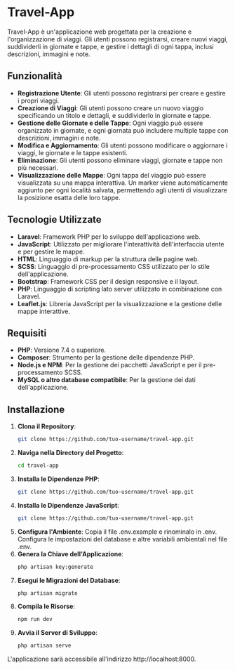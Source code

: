 # Travel-App

Travel-App è un'applicazione web progettata per la creazione e l'organizzazione di viaggi. Gli utenti possono registrarsi, creare nuovi viaggi, suddividerli in giornate e tappe, e gestire i dettagli di ogni tappa, inclusi descrizioni, immagini e note.

## Funzionalità

- **Registrazione Utente**: Gli utenti possono registrarsi per creare e gestire i propri viaggi.
- **Creazione di Viaggi**: Gli utenti possono creare un nuovo viaggio specificando un titolo e dettagli, e suddividerlo in giornate e tappe.
- **Gestione delle Giornate e delle Tappe**: Ogni viaggio può essere organizzato in giornate, e ogni giornata può includere multiple tappe con descrizioni, immagini e note.
- **Modifica e Aggiornamento**: Gli utenti possono modificare o aggiornare i viaggi, le giornate e le tappe esistenti.
- **Eliminazione**: Gli utenti possono eliminare viaggi, giornate e tappe non più necessari.
- **Visualizzazione delle Mappe**: Ogni tappa del viaggio può essere visualizzata su una mappa interattiva. Un marker viene automaticamente aggiunto per ogni località salvata, permettendo agli utenti di visualizzare la posizione esatta delle loro tappe.

## Tecnologie Utilizzate

- **Laravel**: Framework PHP per lo sviluppo dell'applicazione web.
- **JavaScript**: Utilizzato per migliorare l'interattività dell'interfaccia utente e per gestire le mappe.
- **HTML**: Linguaggio di markup per la struttura delle pagine web.
- **SCSS**: Linguaggio di pre-processamento CSS utilizzato per lo stile dell'applicazione.
- **Bootstrap**: Framework CSS per il design responsive e il layout.
- **PHP**: Linguaggio di scripting lato server utilizzato in combinazione con Laravel.
- **Leaflet.js**: Libreria JavaScript per la visualizzazione e la gestione delle mappe interattive.

## Requisiti

- **PHP**: Versione 7.4 o superiore.
- **Composer**: Strumento per la gestione delle dipendenze PHP.
- **Node.js e NPM**: Per la gestione dei pacchetti JavaScript e per il pre-processamento SCSS.
- **MySQL o altro database compatibile**: Per la gestione dei dati dell'applicazione.

## Installazione

1. **Clona il Repository**:
   ```bash
   git clone https://github.com/tuo-username/travel-app.git
2. **Naviga nella Directory del Progetto**:
   ```bash
   cd travel-app
3. **Installa le Dipendenze PHP**:
   ```bash
   git clone https://github.com/tuo-username/travel-app.git
4. **Installa le Dipendenze JavaScript**:
   ```bash
   git clone https://github.com/tuo-username/travel-app.git
5. **Configura l'Ambiente**:
   Copia il file .env.example e rinominalo in .env. Configura le impostazioni del database e altre variabili ambientali nel file .env.
6. **Genera la Chiave dell'Applicazione**:
   ```bash
   php artisan key:generate
7. **Esegui le Migrazioni del Database**:
   ```bash
   php artisan migrate
8. **Compila le Risorse**:
   ```bash
   npm run dev
9. **Avvia il Server di Sviluppo**:
   ```bash
   php artisan serve

L'applicazione sarà accessibile all'indirizzo http://localhost:8000.




